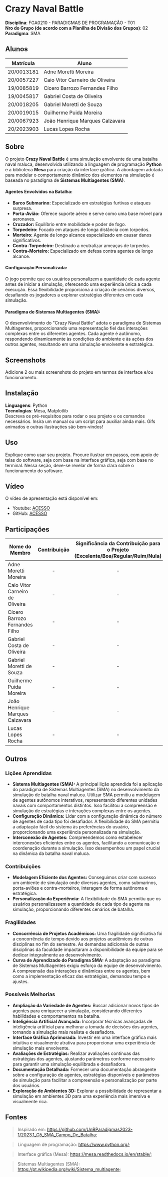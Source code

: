 # Crazy Naval Battle

**Disciplina**: FGA0210 - PARADIGMAS DE PROGRAMAÇÃO - T01 <br>
**Nro do Grupo (de acordo com a Planilha de Divisão dos Grupos)**: 02<br>
**Paradigma**: SMA<br>

## Alunos

| Matrícula  | Aluno                           |
| ---------- | ------------------------------- |
| 20/0013181 | Adne Moretti Moreira            |
| 20/0057227 | Caio Vitor Carneiro de Oliveira |
| 19/0085819 | Cícero Barrozo Fernandes Filho  |
| 19/0045817 | Gabriel Costa de Oliveira       |
| 20/0018205 | Gabriel Moretti de Souza        |
| 20/0019015 | Guilherme Puida Moreira         |
| 20/0067923 | João Henrique Marques Calzavara |
| 20/2023903 | Lucas Lopes Rocha               |

## Sobre

O projeto **Crazy Naval Battle** é uma simulação envolvente de uma batalha naval maluca, desenvolvida utilizando a linguagem de programação **Python** e a biblioteca **Mesa** para criação da interface gráfica. A abordagem adotada para modelar o comportamento dinâmico dos elementos na simulação é baseada no paradigma de **Sistemas Multiagentes (SMA)**.

<!--TO DO DESCREVER A FUNCAO DE CADA AGENTE -->

#### Agentes Envolvidos na Batalha:

- **Barco Submarino:** Especializado em estratégias furtivas e ataques surpresa.
- **Porta-Avião:** Oferece suporte aéreo e serve como uma base móvel para aeronaves.
- **Cruzador:** Equilíbrio entre mobilidade e poder de fogo.
- **Torpedeiro:** Focado em ataques de longa distância com torpedos.
- **Morteiro:** Agente de longo alcance especializado em causar danos significativos.
- **Contra-Torpedeiro:** Destinado a neutralizar ameaças de torpedos.
- **Contra-Morteiro:** Especializado em defesa contra agentes de longo alcance.

#### Configuração Personalizada:

O jogo permite que os usuários personalizem a quantidade de cada agente antes de iniciar a simulação, oferecendo uma experiência única a cada execução. Essa flexibilidade proporciona a criação de cenários diversos, desafiando os jogadores a explorar estratégias diferentes em cada simulação.

#### Paradigma de Sistemas Multiagentes (SMA):

O desenvolvimento do "Crazy Naval Battle" adota o paradigma de Sistemas Multiagentes, proporcionando uma representação fiel das interações complexas entre os diferentes agentes. Cada agente é autônomo, respondendo dinamicamente às condições do ambiente e às ações dos outros agentes, resultando em uma simulação envolvente e estratégica.

## Screenshots

Adicione 2 ou mais screenshots do projeto em termos de interface e/ou funcionamento.

## Instalação

**Linguagens**: Python<br>
**Tecnologias**: Mesa, Matplotlib<br>
Descreva os pré-requisitos para rodar o seu projeto e os comandos necessários.
Insira um manual ou um script para auxiliar ainda mais.
Gifs animados e outras ilustrações são bem-vindos!

## Uso

Explique como usar seu projeto.
Procure ilustrar em passos, com apoio de telas do software, seja com base na interface gráfica, seja com base no terminal.
Nessa seção, deve-se revelar de forma clara sobre o funcionamento do software.

## Vídeo

O vídeo de apresentação está disponível em:

- Youtube: [ACESSO]()
- GitHub: [ACESSO]()

## Participações

| Nome do Membro                  | Contribuição | Significância da Contribuição para o Projeto (Excelente/Boa/Regular/Ruim/Nula) |
| ------------------------------- | :----------: | :----------------------------------------------------------------------------: |
| Adne Moretti Moreira            |      -       |                                       -                                        |
| Caio Vitor Carneiro de Oliveira |      -       |                                       -                                        |
| Cícero Barrozo Fernandes Filho  |      -       |                                       -                                        |
| Gabriel Costa de Oliveira       |      -       |                                       -                                        |
| Gabriel Moretti de Souza        |      -       |                                       -                                        |
| Guilherme Puida Moreira         |      -       |                                       -                                        |
| João Henrique Marques Calzavara |      -       |                                       -                                        |
| Lucas Lopes Rocha               |      -       |                                       -                                        |

## Outros

### Lições Aprendidas

- **Sistema Multiagentes (SMA):** A principal lição aprendida foi a aplicação do paradigma de Sistemas Multiagentes (SMA) no desenvolvimento da simulação de batalha naval maluca. Utilizar SMA permitiu a modelagem de agentes autônomos interativos, representando diferentes unidades navais com comportamentos distintos. Isso facilitou a compreensão e simulação de estratégias e interações complexas entre os agentes.
- **Configuração Dinâmica:** Lidar com a configuração dinâmica do número de agentes de cada tipo foi desafiador. A flexibilidade do SMA permitiu a adaptação fácil do sistema às preferências do usuário, proporcionando uma experiência personalizada na simulação.
- **Interconexão de Agentes:** Compreendemos como estabelecer interconexões eficientes entre os agentes, facilitando a comunicação e coordenação durante a simulação. Isso desempenhou um papel crucial na dinâmica da batalha naval maluca.

### Contribuições

- **Modelagem Eficiente dos Agentes:** Conseguimos criar com sucesso um ambiente de simulação onde diversos agentes, como submarinos, porta-aviões e contra-morteiros, interagem de forma autônoma e estratégica.
- **Personalização da Experiência:** A flexibilidade do SMA permitiu que os usuários personalizassem a quantidade de cada tipo de agente na simulação, proporcionando diferentes cenários de batalha.

### Fragilidades

- **Concorrência de Projetos Acadêmicos:** Uma fragilidade significativa foi a concorrência de tempo devido aos projetos acadêmicos de outras disciplinas no fim do semestre. As demandas adicionais de outras disciplinas da faculdade impactaram a disponibilidade da equipe para se dedicar integralmente ao desenvolvimento.
- **Curva de Aprendizado do Paradigma SMA:** A adaptação ao paradigma de Sistemas Multiagentes exigiu esforço da equipe de desenvolvimento. A compreensão das interações e dinâmicas entre os agentes, bem como a implementação eficaz das estratégias, demandou tempo e ajustes.

### Possíveis Melhorias

- **Ampliação da Variedade de Agentes:** Buscar adicionar novos tipos de agentes para enriquecer a simulação, considerando diferentes habilidades e comportamentos na batalha.
- **Inteligência Artificial Avançada:** Incorporar técnicas avançadas de inteligência artificial para melhorar a tomada de decisões dos agentes, tornando a simulação mais realista e desafiadora.
- **Interface Gráfica Aprimorada:** Investir em uma interface gráfica mais intuitiva e visualmente atrativa para proporcionar uma experiência de simulação mais envolvente.
- **Avaliações de Estratégias:** Realizar avaliações contínuas das estratégias dos agentes, ajustando parâmetros conforme necessário para garantir uma simulação equilibrada e desafiadora.
- **Documentação Detalhada:** Fornecer uma documentação abrangente sobre a configuração de agentes, estratégias disponíveis e parâmetros de simulação para facilitar a compreensão e personalização por parte dos usuários.
- **Exploração de Ambientes 3D:** Explorar a possibilidade de representar a simulação em ambientes 3D para uma experiência mais imersiva e visualmente rica.

## Fontes

> Inspirado em: https://github.com/UnBParadigmas2023-1/2023.1_G5_SMA_Campo_De_Batalha;

> Linguagem de programação: https://www.python.org/;

> Interface gráfica (Mesa): https://mesa.readthedocs.io/en/stable/;

> Sistemas Multiagentes (SMA): https://pt.wikipedia.org/wiki/Sistema_multiagente;
